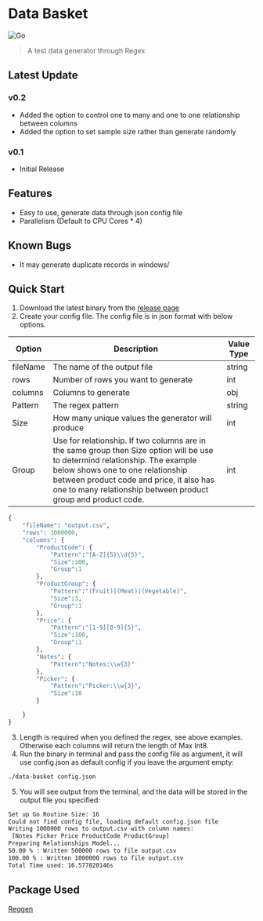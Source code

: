 # Data Basket

![Go](https://github.com/sporule/data-basket/workflows/Go/badge.svg?branch=master)

> A test data generator through Regex

## Latest Update

### v0.2

- Added the option to control one to many and one to one relationship between columns
- Added the option to set sample size rather than generate randomly

### v0.1

- Initial Release

## Features

- Easy to use, generate data through json config file
- Parallelism (Default to CPU Cores * 4)

## Known Bugs

- It may generate duplicate records in windows/

## Quick Start

1. Download the latest binary from the [release page](https://github.com/sporule/data-basket/releases)
2. Create your config file. The config file is in json format with below options.

| Option   | Description                                                                                                                                                                                                                                                                     | Value Type |
| -------- | ------------------------------------------------------------------------------------------------------------------------------------------------------------------------------------------------------------------------------------------------------------------------------- | ---------- |
| fileName | The name of the output file                                                                                                                                                                                                                                                     | string     |
| rows     | Number of rows you want to generate                                                                                                                                                                                                                                             | int        |
| columns  | Columns to generate                                                                                                                                                                                                                                                             | obj        |
| Pattern  | The regex pattern                                                                                                                                                                                                                                                               | string     |
| Size     | How many unique values the generator will produce                                                                                                                                                                                                                               | int        |
| Group    | Use for relationship. If two columns are in the same group then Size option will be use to determind relationship. The example below shows one to one relationship between product code and price, it also has one to many relationship between product group and product code. | int        |

```python
{
    "fileName": "output.csv",
    "rows": 1000000,
    "columns": {
        "ProductCode": {
            "Pattern":"[A-Z]{5}\\d{5}",
            "Size":100,
            "Group":1
        },
        "ProductGroup": {
            "Pattern":"(Fruit)|(Meat)|(Vegetable)",
            "Size":3,
            "Group":1
        },
        "Price": {
            "Pattern":"[1-9][0-9]{5}",
            "Size":100,
            "Group":1
        },
        "Notes": {
            "Pattern":"Notes:\\w{3}"
        },
        "Picker": {
            "Pattern":"Picker:\\w{3}",
            "Size":10
        }

    }
}
```

3. Length is required when you defined the regex, see above examples. Otherwise each columns will return the length of Max Int8. 
4. Run the binary in terminal and pass the config file as argument, it will use config.json as default config if you leave the argument empty:

```bash
./data-basket config.json
```

5. You will see output from the terminal, and the data will be stored in the output file you specified:

```bash
Set up Go Routine Size: 16 
Could not find config file, loading default config.json file 
Writing 1000000 rows to output.csv with column names:
 [Notes Picker Price ProductCode ProductGroup] 
Preparing Relationships Model... 
50.00 % : Written 500000 rows to file output.csv 
100.00 % : Written 1000000 rows to file output.csv 
Total Time used: 16.577820146s
```


## Package Used

[Reggen](https://github.com/lucasjones/reggen)

